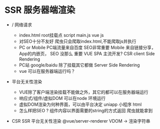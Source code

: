 # SSR 服务器端渲染

- /  网络请求
    - index.html root挂载点  script main.js
        vue js
    - 对SEO十分不友好
        爬虫只会爬取index.html,不能爬取js并执行
    - PC or Mobile
        PC端流量来自百度 SEO非常重要
        Mobile 来自链接分享，App的内嵌页， SEO 没那么
        重要 VUE SPA 主流开发?  CSR  client Side Rendering
    - PC站  google/baidu   除了挂载其它都做
       Server Side Rendering
    - vue 可以在服务器端运行吗？

- 平台无关性渲染
    - VUE除了客户端渲染挂载不能做之外，其它的都可以在服务器端运行
    - 响应式/组件/虚拟DOM 可以在node 环境运行
    - 虚拟DOM渲染为何种界面，可以由平台决定
        uniapp 小程序
        html 
    - 怎么样把SEO ?
        组件内容以界面需要的string的方式返回
        爬虫就能拿到
- CSR SSR 平台无关性渲染 @vue/server-renderer VDOM -> 渲染字符串
